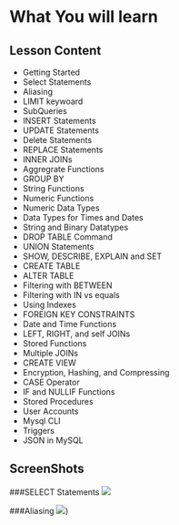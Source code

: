 # What You will learn
## Lesson Content

- Getting Started
- Select Statements
- Aliasing
- LIMIT keywoard
- SubQueries
- INSERT Statements
- UPDATE Statements
- Delete Statements
- REPLACE Statements
- INNER JOINs
- Aggregrate Functions
- GROUP BY
- String Functions
- Numeric Functions
- Numeric Data Types
- Data Types for Times and Dates
- String and Binary Datatypes
- DROP TABLE Command
- UNION Statements
- SHOW, DESCRIBE, EXPLAIN and SET
- CREATE TABLE
- ALTER TABLE
- Filtering with BETWEEN
- Filtering with IN vs equals
- Using Indexes
- FOREIGN KEY CONSTRAINTS
- Date and Time Functions
- LEFT, RIGHT, and self JOINs
- Stored Functions
- Multiple JOINs
- CREATE VIEW
- Encryption, Hashing, and Compressing
- CASE Operator 
- IF and NULLIF Functions
- Stored Procedures
- User Accounts
- Mysql CLI
- Triggers
- JSON in MySQL

## ScreenShots

###SELECT Statements
![](https://hosty.xxx/i/7139555bb6b18f34c494c6508c28902618fede18.jpg)

###Aliasing
![](https://hosty.xxx/i/7139555bb6b18f34c494c6508c28902618fede18.jpg))